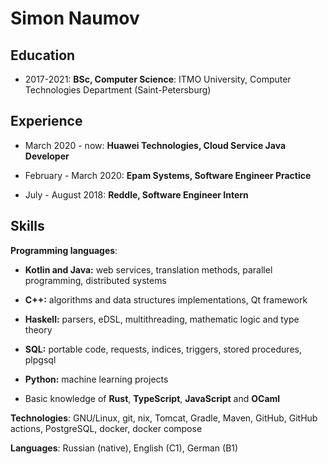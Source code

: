 # Simon Naumov

## Education

- 2017-2021: **BSc, Computer Science**: ITMO University, Computer Technologies Department (Saint-Petersburg)

## Experience

- March 2020 - now: **Huawei Technologies, Cloud Service Java Developer**

- February - March 2020: **Epam Systems, Software Engineer Practice**

- July - August 2018: **Reddle, Software Engineer Intern**

## Skills

**Programming languages**:

- **Kotlin and Java:** web services, translation methods, parallel programming, distributed systems

- **C++:** algorithms and data structures implementations, Qt framework

- **Haskell:** parsers, eDSL, multithreading, mathematic logic and type theory

- **SQL:** portable code, requests, indices, triggers, stored procedures, plpgsql

- **Python:** machine learning projects

- Basic knowledge of **Rust**, **TypeScript**, **JavaScript** and **OCaml**

**Technologies**: GNU/Linux, git, nix, Tomcat, Gradle, Maven, GitHub, GitHub actions, PostgreSQL, docker, docker compose

**Languages**: Russian (native), English (C1), German (B1)
